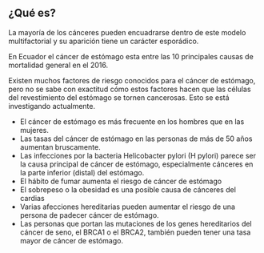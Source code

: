 ﻿## ¿Qué es?

La mayoría de los cánceres pueden encuadrarse dentro de este modelo multifactorial y su aparición tiene un carácter esporádico.

En Ecuador el cáncer de estómago esta entre las 10 principales causas de mortalidad general en el  2016.

Existen muchos factores de riesgo conocidos para el cáncer de estómago, pero no se sabe con exactitud cómo estos factores hacen que las células del revestimiento del estómago se tornen cancerosas. Esto se está investigando actualmente.
-	El cáncer de estómago es más frecuente en los hombres que en las mujeres.
-	Las tasas del cáncer de estómago en las personas de más de 50 años aumentan bruscamente.
-	Las infecciones por la bacteria Helicobacter pylori (H pylori) parece ser la causa principal de cáncer de estómago, especialmente cánceres en la parte inferior (distal) del estómago. 
-	El hábito de fumar aumenta el riesgo de cáncer de estómago
-	El sobrepeso o la obesidad es una posible causa de cánceres del cardias 
-	Varias afecciones hereditarias pueden aumentar el riesgo de una persona de padecer cáncer de estómago.
-	Las personas que portan las mutaciones de los genes hereditarios del cáncer de seno, el BRCA1 o el BRCA2, también pueden tener una tasa mayor de cáncer de estómago.

